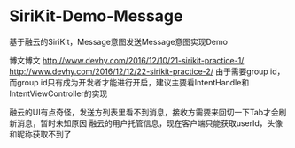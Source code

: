 # SiriKit-Demo-Message
基于融云的SiriKit，Message意图发送Message意图实现Demo

博文博文
http://www.devhy.com/2016/12/10/21-sirikit-practice-1/
http://www.devhy.com/2016/12/12/22-sirikit-practice-2/
由于需要group id，而group id只有成为开发者才能进行开启，建议主要看IntentHandle和IntentViewController的实现

融云的UI有点奇怪，发送方列表里看不到消息，接收方需要来回切一下Tab才会刷新消息，暂时未知原因
融云的用户托管信息，现在客户端只能获取userId，头像和昵称获取不到了
